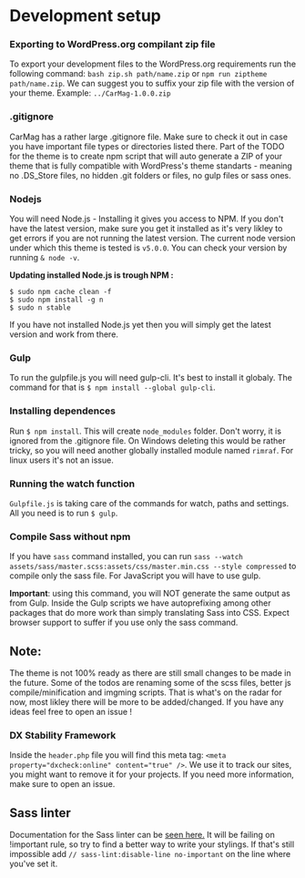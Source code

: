 # Development setup

### Exporting to WordPress.org compilant zip file

To export your development files to the WordPress.org requirements run the following command: `bash zip.sh path/name.zip` or `npm run ziptheme path/name.zip`. We can suggest you to suffix your zip file with the version of your theme. Example: `../CarMag-1.0.0.zip`

### .gitignore

CarMag has a rather large .gitignore file. Make sure to check it out in case you have important file types or directories listed there. Part of the TODO for the theme is to create npm script that will auto generate a ZIP of your theme that is fully compatible with WordPress's theme standarts - meaning no .DS_Store files, no hidden .git folders or files, no gulp files or sass ones.

### Nodejs

You will need Node.js - Installing it gives you access to NPM. If you don't have the latest version, make sure you get it installed as it's very likley to get errors if you are not running the latest version. The current node version under which this theme is tested is `v5.0.0`. You can check your version by running `& node -v`.

**Updating installed Node.js is trough NPM :**

```
$ sudo npm cache clean -f
$ sudo npm install -g n
$ sudo n stable
```

If you have not installed Node.js yet then you will simply get the latest version and work from there.

### Gulp

To run the gulpfile.js you will need gulp-cli. It's best to install it globaly. The command for that is `$ npm install --global gulp-cli`.

### Installing dependences

Run `$ npm install`. This will create `node_modules` folder. Don't worry, it is ignored from the .gitignore file. On Windows deleting this would be rather tricky, so you will need another globally installed module named `rimraf`. For linux users it's not an issue.

### Running the watch function

`Gulpfile.js` is taking care of the commands for watch, paths and settings. All you need is to run `$ gulp`.

### Compile Sass without npm

If you have `sass` command installed, you can run `sass --watch assets/sass/master.scss:assets/css/master.min.css --style compressed` to compile only the sass file. For JavaScript you will have to use gulp. 

**Important**: using this command, you will NOT generate the same output as from Gulp. Inside the Gulp scripts we have autoprefixing among other packages that do more work than simply translating Sass into CSS. Expect browser support to suffer if you use only the sass command.

## Note:

The theme is not 100% ready as there are still small changes to be made in the future. Some of the todos are renaming some of the scss files, better js compile/minification and imgming scripts. That is what's on the radar for now, most likley there will be more to be added/changed. If you have any ideas feel free to open an issue !

### DX Stability Framework

Inside the `header.php` file you will find this meta tag: `<meta property="dxcheck:online" content="true" />`. We use it to track our sites, you might want to remove it for your projects. If you need more information, make sure to open an issue.

## Sass linter
Documentation for the Sass linter can be [seen here.](https://github.com/sasstools/sass-lint) It will be failing on !important rule, so try to find a better way to write your stylings. If that's still impossible add `// sass-lint:disable-line no-important` on the line where you've set it.